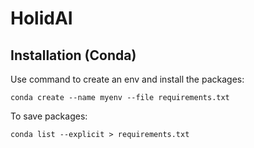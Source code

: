 # HolidAI

## Installation (Conda)
Use command to create an env and install the packages:
```
conda create --name myenv --file requirements.txt
```


To save packages:
```
conda list --explicit > requirements.txt
```

